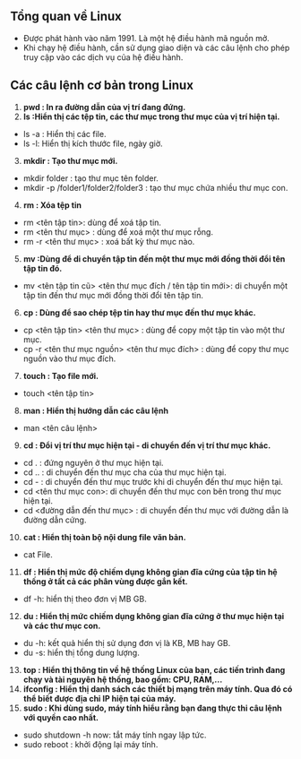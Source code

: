 ## Tổng quan về Linux
- Được phát hành vào năm 1991. Là một hệ điều hành mã nguồn mở.
- Khi chạy hệ điều hành, cần sử dụng giao diện và các câu lệnh cho phép truy cập vào các dịch vụ của hệ điều hành.
## Các câu lệnh cơ bản trong Linux
1. **pwd : In ra đường dẫn của vị trí đang đứng.**
2. **ls :Hiển thị các tệp tin, các thư mục trong thư mục của vị trí hiện tại.**
- ls -a : Hiển thị các file.
- ls -l: Hiển thị kích thước file, ngày giờ.
3. **mkdir : Tạo thư mục mới.**
- mkdir folder : tạo thư mục tên folder.
- mkdir -p /folder1/folder2/folder3 : tạo thư mục chứa nhiều thư mục con.
4. **rm : Xóa tệp tin**
- rm <tên tập tin>: dùng để xoá tập tin.
- rm <tên thư mục> : dùng để xoá một thư mục rỗng.
- rm -r <tên thư mục> : xoá bất kỳ thư mục nào.
5. **mv :Dùng để di chuyển tập tin đến một thư mục mới đồng thời đổi tên tập tin đó.**
- mv <tên tập tin cũ> <tên thư mục đích / tên tập tin mới>: di chuyển một tập tin đến thư mục mới đồng thời đổi tên tập tin.
6. **cp : Dùng để sao chép tệp tin hay thư mục đến thư mục khác.**
- cp <tên tập tin> <tên thư mục> : dùng để copy một tập tin vào một thư mục.
- cp -r <tên thư mục nguồn> <tên thư mục đích> : dùng để copy thư mục nguồn vào thư mục đích.
7. **touch : Tạo file mới.**
- touch <tên tập tin>
8. **man : Hiển thị hướng dẫn các câu lệnh**
- man <tên câu lệnh>
9. **cd : Đổi vị trí thư mục hiện tại - di chuyển đến vị trí thư mục khác.**
- cd . : đứng nguyên ở thư mục hiện tại.
- cd ..  : di chuyển đến thư mục cha của thư mục hiện tại.
- cd -  : di chuyển đến thư mục trước khi di chuyển đến thư mục hiện tại.
- cd <tên thư mục con>: di chuyển đến thư mục con bên trong thư mục hiện tại.
- cd <đường dẫn đến thư mục> : di chuyển đến thư mục với đường dẫn là đường dẫn cứng.
10. **cat : Hiển thị toàn bộ nội dung file văn bản.**
- cat File.
11. **df : Hiển thị mức độ chiếm dụng không gian đĩa cứng của tập tin hệ thống ở tất cả các phân vùng được gắn kết.**
- df -h: hiển thị theo đơn vị MB GB.
12. **du : Hiển thị mức chiếm dụng không gian đĩa cứng ở thư mục hiện tại và các thư mục con.**
- du -h: kết quả hiển thị sử dụng đơn vị là KB, MB hay GB.
- du -s: hiển thị tổng dung lượng.
13. **top : Hiển thị thông tin về hệ thống Linux của bạn, các tiến trình đang chạy và tài nguyên hệ thống, bao gồm: CPU, RAM,...**
14. **ifconfig : Hiển thị danh sách các thiết bị mạng trên máy tính. Qua đó có thể biết được địa chỉ IP hiện tại của máy.**
15. **sudo : Khi dùng sudo, máy tính hiểu rằng bạn đang thực thi câu lệnh với quyền cao nhất.**
- sudo shutdown -h now: tắt máy tính ngay lập tức.
- sudo reboot : khởi động lại máy tính.




